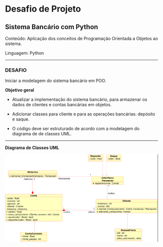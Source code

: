# **Desafio de Projeto**

## **Sistema Bancário com Python**

Conteúdo: Aplicação dos conceitos de Programação Orientada a Objetos ao sistema.

Linguagem: Python

----
### **DESAFIO**
Iniciar a modelagem do sistema bancário em POO.

**Objetivo geral**
- Atualizar a implementação do sistema bancário, para armazenar os dados de clientes e contas bancárias em objetos.

- Adicionar classes para cliente e para as operações bancárias: depósito e saque.
 
- O código deve ser estruturado de acordo com a modelagem do diagrama de de classes UML.
----
**Diagrama de Classes UML**

![UML](docs/UML.png)
